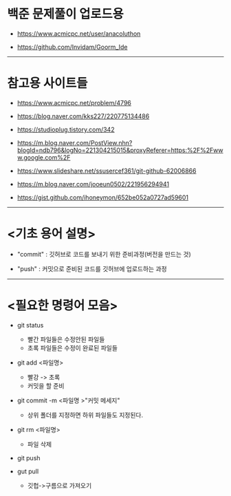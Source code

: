 # 백준 문제풀이 업로드용


+ https://www.acmicpc.net/user/anacoluthon

+ https://github.com/Invidam/Goorm_Ide


--------


# 참고용 사이트들
* https://www.acmicpc.net/problem/4796

+ https://blog.naver.com/kks227/220775134486

+ https://studioplug.tistory.com/342

+ https://m.blog.naver.com/PostView.nhn?blogId=ndb796&logNo=221304215015&proxyReferer=https:%2F%2Fwww.google.com%2F

+ https://www.slideshare.net/ssusercef361/git-github-62006866

+ https://m.blog.naver.com/jooeun0502/221956294941

+ https://gist.github.com/ihoneymon/652be052a0727ad59601









--------


# <기초 용어 설명>
+ "commit" : 깃허브로 코드를 보내기 위한 준비과정(버전을 만드는 것)

+ "push"	: 커밋으로 준비된 코드를 깃허브에 업로드하는 과정




--------


# <필요한 명령어 모음>
+ git status   
	+ 빨간 파일들은 수정안된 파일들
	+ 초록 파일들은 수정이 완료된 파일들

+ git add <파일명>
	+ 빨강 -> 초록 
	+ 커밋을 할 준비

+ git commit -m <파일명 >"커밋 메세지"
	+ 상위 폴더를 지정하면 하위 파일들도 지정된다.
+ git rm <파일명> 
	+ 파일 삭제
+ git push


+ gut pull
	+ 깃헙->구름으로 가져오기
